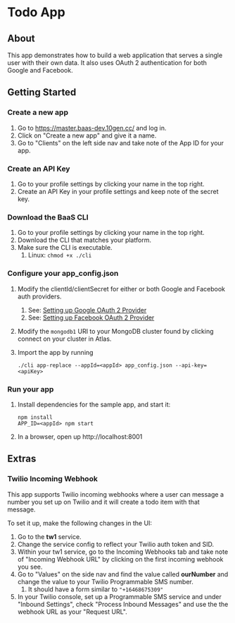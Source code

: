 # Todo App

## About
This app demonstrates how to build a web application that serves a single user with their own data. It also uses OAuth 2 authentication for both Google and Facebook.

## Getting Started

### Create a new app
1. Go to https://master.baas-dev.10gen.cc/ and log in.
2. Click on "Create a new app" and give it a name.
3. Go to "Clients" on the left side nav and take note of the App ID for your app.

### Create an API Key
1. Go to your profile settings by clicking your name in the top right.
2. Create an API Key in your profile settings and keep note of the secret key.

### Download the BaaS CLI
1. Go to your profile settings by clicking your name in the top right.
2. Download the CLI that matches your platform.
3. Make sure the CLI is executable.
	1. Linux: `chmod +x ./cli`

### Configure your app_config.json
1. Modify the clientId/clientSecret for either or both Google and Facebook auth providers.
	1. See: [Setting up Google OAuth 2 Provider](https://docs-mongodb-org-staging.s3.amazonaws.com/baas/draft-wip/authentication.html#google-authentication)
	2. See: [Setting up Facebook OAuth 2 Provider](https://docs-mongodb-org-staging.s3.amazonaws.com/baas/draft-wip/authentication.html#facebook-authentication)
2. Modify the `mongodb1` URI to your MongoDB cluster found by clicking connect on your cluster in Atlas.
3. Import the app by running

	```
	./cli app-replace --appId=<appId> app_config.json --api-key=<apiKey>
	```

### Run your app
1. Install dependencies for the sample app, and start it:

	```
	npm install
	APP_ID=<appId> npm start
	```

2. In a browser, open up http://localhost:8001

## Extras

### Twilio Incoming Webhook

This app supports Twilio incoming webhooks where a user can message a number you set up on Twilio and it will create a todo item with that message.

To set it up, make the following changes in the UI:

1. Go to the **tw1** service.
2. Change the service config to reflect your Twilio auth token and SID.
3. Within your tw1 service, go to the Incoming Webhooks tab and take note of "Incoming Webhook URL" by clicking on the first incoming webhook you see.
3. Go to "Values" on the side nav and find the value called **ourNumber** and change the value to your Twilio Programmable SMS number.
	1. It should have a form similar to `"+16468675309"`
4. In your Twilio console, set up a Programmable SMS service and under "Inbound Settings", check "Process Inbound Messages" and use the the webhook URL as your "Request URL".
